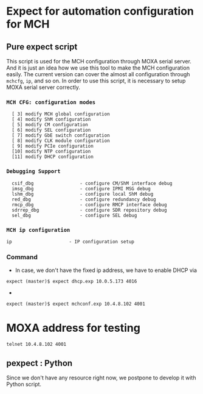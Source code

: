 Expect for automation configuration for MCH
=====

## Pure expect script

This script is used for the MCH configuration through MOXA serial server. And it is just an idea how we use this tool to make the MCH configuration easily. The current version can cover the almost all configuration through `mchcfg`, `ip`, and so on. In order to use this script, it is necessary to setup MOXA serial server correctly.


### `MCH CFG: configuration modes`

```
  [ 3] modify MCH global configuration
  [ 4] modify ShM configuration
  [ 5] modify CM configuration
  [ 6] modify SEL configuration
  [ 7] modify GbE switch configuration
  [ 8] modify CLK module configuration
  [ 9] modify PCIe configuration
  [10] modify NTP configuration
  [11] modify DHCP configuration
```
### `Debugging Support`

```
  csif_dbg                 - configure CM/ShM interface debug
  imsg_dbg                 - configure IPMI MSG debug
  lshm_dbg                 - configure local ShM debug
  red_dbg                  - configure redundancy debug
  rmcp_dbg                 - configure RMCP interface debug
  sdrrep_dbg               - configure SDR repository debug
  sel_dbg                  - configure SEL debug
```
### `MCH ip configuration`
```
ip                     - IP configuration setup
```

### Command

* In case, we don't have the fixed ip address, we have to enable DHCP via

```
expect (master)$ expect dhcp.exp 10.0.5.173 4016
```

* 

```
expect (master)$ expect mchconf.exp 10.4.8.102 4001
```

# MOXA address for testing
```
telnet 10.4.8.102 4001
```

## pexpect : Python
Since we don't have any resource right now, we postpone to develop it with Python script. 
